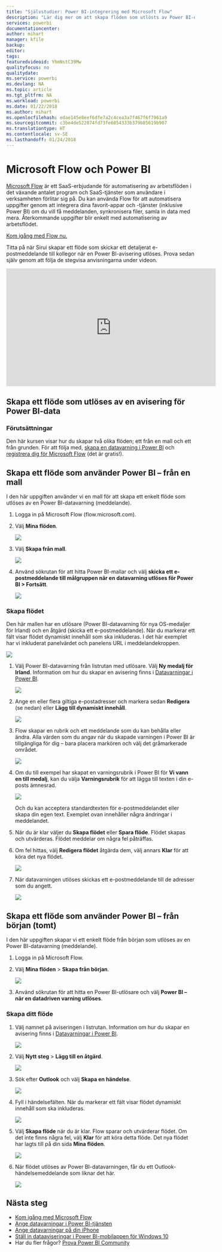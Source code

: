 ```yaml
---
title: "Självstudier: Power BI-integrering med Microsoft Flow"
description: "Lär dig mer om att skapa flöden som utlösts av Power BI-datavarningar."
services: powerbi
documentationcenter: 
author: mihart
manager: kfile
backup: 
editor: 
tags: 
featuredvideoid: YhmNstC39Mw
qualityfocus: no
qualitydate: 
ms.service: powerbi
ms.devlang: NA
ms.topic: article
ms.tgt_pltfrm: NA
ms.workload: powerbi
ms.date: 01/22/2018
ms.author: mihart
ms.openlocfilehash: edae145e8eef6dfe7a2c4cea3a7f467f6f7961a9
ms.sourcegitcommit: c3be4de522874fd73fe6854333b379b85619b907
ms.translationtype: HT
ms.contentlocale: sv-SE
ms.lasthandoff: 01/24/2018
---
```

# <a name="microsoft-flow-and-power-bi"></a>Microsoft Flow och Power BI

[Microsoft Flow](https://flow.microsoft.com/en-us/documentation/getting-started) är ett SaaS-erbjudande för automatisering av arbetsflöden i det växande antalet program och SaaS-tjänster som användare i verksamheten förlitar sig på. Du kan använda Flow för att automatisera uppgifter genom att integrera dina favorit-appar och -tjänster (inklusive Power BI) om du vill få meddelanden, synkronisera filer, samla in data med mera. Återkommande uppgifter blir enkelt med automatisering av arbetsflödet.

[Kom igång med Flow nu.](https://flow.microsoft.com/documentation/getting-started)

Titta på när Sirui skapar ett flöde som skickar ett detaljerat e-postmeddelande till kollegor när en Power BI-avisering utlöses. Prova sedan själv genom att följa de stegvisa anvisningarna under videon.

<iframe width="560" height="315" src="https://www.youtube.com/embed/YhmNstC39Mw" frameborder="0" allowfullscreen></iframe>

## <a name="create-a-flow-that-is-triggered-by-a-power-bi-data-alert"></a>Skapa ett flöde som utlöses av en avisering för Power BI-data

### <a name="prerequisites"></a>Förutsättningar
Den här kursen visar hur du skapar två olika flöden; ett från en mall och ett från grunden. För att följa med, [skapa en datavarning i Power BI](service-set-data-alerts.md) och [registrera dig för Microsoft Flow](https://flow.microsoft.com/en-us/#home-signup) (det är gratis!).

## <a name="create-a-flow-that-uses-power-bi---from-a-template"></a>Skapa ett flöde som använder Power BI – från en mall
I den här uppgiften använder vi en mall för att skapa ett enkelt flöde som utlöses av en Power BI-datavarning (meddelande).

1. Logga in på Microsoft Flow (flow.microsoft.com).
2. Välj **Mina flöden**.
   
   ![](media/service-flow-integration/power-bi-my-flows.png)
3. Välj **Skapa från mall**.
   
    ![](media/service-flow-integration/power-bi-template.png)
4. Använd sökrutan för att hitta Power BI-mallar och välj **skicka ett e-postmeddelande till målgruppen när en datavarning utlöses för Power BI > Fortsätt**.
   
    ![](media/service-flow-integration/power-bi-flow-alert.png)


### <a name="build-the-flow"></a>Skapa flödet
Den här mallen har en utlösare (Power BI-datavarning för nya OS-medaljer för Irland) och en åtgärd (skicka ett e-postmeddelande). När du markerar ett fält visar flödet dynamiskt innehåll som ska inkluderas.  I det här exemplet har vi inkluderat panelvärdet och panelens URL i meddelandekroppen.

![](media/service-flow-integration/power-bi-template1.png)

1. Välj Power BI-datavarning från listrutan med utlösare. Välj **Ny medalj för Irland**. Information om hur du skapar en avisering finns i [Datavarningar i Power BI](service-set-data-alerts.md).
   
   ![](media/service-flow-integration/power-bi-trigger-flow.png)
2. Ange en eller flera giltiga e-postadresser och markera sedan **Redigera** (se nedan) eller **Lägg till dynamiskt innehåll**. 
   
   ![](media/service-flow-integration/power-bi-flow-email.png)

3. Flow skapar en rubrik och ett meddelande som du kan behålla eller ändra. Alla värden som du angav när du skapade varningen i Power BI är tillgängliga för dig – bara placera markören och välj det gråmarkerade området. 

   ![](media/service-flow-integration/power-bi-flow-email-default.png)

1.  Om du till exempel har skapat en varningsrubrik i Power BI för **Vi vann en till medalj**, kan du välja **Varningsrubrik** för att lägga till texten i din e-posts ämnesrad.

    ![](media/service-flow-integration/power-bi-flow-message.png)

    Och du kan acceptera standardtexten för e-postmeddelandet eller skapa din egen text. Exemplet ovan innehåller några ändringar i meddelandet.

1. När du är klar väljer du **Skapa flödet** eller **Spara flöde**.  Flödet skapas och utvärderas.  Flödet meddelar om några fel påträffas.
2. Om fel hittas, välj **Redigera flödet** åtgärda dem, välj annars **Klar** för att köra det nya flödet.
   
   ![](media/service-flow-integration/power-bi-flow-running.png)
5. När datavarningen utlöses skickas ett e-postmeddelande till de adresser som du angett.  
   
   ![](media/service-flow-integration/power-bi-flow-email2.png)

## <a name="create-a-flow-that-uses-power-bi---from-scratch-blank"></a>Skapa ett flöde som använder Power BI – från början (tomt)
I den här uppgiften skapar vi ett enkelt flöde från början som utlöses av en Power BI-datavarning (meddelande).

1. Logga in på Microsoft Flow.
2. Välj **Mina flöden** > **Skapa från början**.
   
   ![](media/service-flow-integration/power-bi-my-flows.png)
3. Använd sökrutan för att hitta en Power BI-utlösare och välj **Power BI – när en datadriven varning utlöses**.

### <a name="build-your-flow"></a>Skapa ditt flöde
1. Välj namnet på aviseringen i listrutan.  Information om hur du skapar en avisering finns i [Datavarningar i Power BI](service-set-data-alerts.md).
   
    ![](media/service-flow-integration/power-bi-totalstores2.png)
2. Välj **Nytt steg** > **Lägg till en åtgärd**.
   
   ![](media/service-flow-integration/power-bi-new-step.png)
3. Sök efter **Outlook** och välj **Skapa en händelse**.
   
   ![](media/service-flow-integration/power-bi-create-event.png)
4. Fyll i händelsefälten. När du markerar ett fält visar flödet dynamiskt innehåll som ska inkluderas.
   
   ![](media/service-flow-integration/power-bi-flow-event.png)
5. Välj **Skapa flöde** när du är klar.  Flow sparar och utvärderar flödet. Om det inte finns några fel, välj **Klar** för att köra detta flöde.  Det nya flödet har lagts till på din sida **Mina flöden**.
   
   ![](media/service-flow-integration/power-bi-flow-running.png)
6. När flödet utlöses av Power BI-datavarningen, får du ett Outlook-händelsemeddelande som liknar det här.
   
    ![](media/service-flow-integration/power-bi-flow-notice.png)

## <a name="next-steps"></a>Nästa steg
* [Kom igång med Microsoft Flow](https://flow.microsoft.com/en-us/documentation/getting-started/)
* [Ange datavarningar i Power BI-tjänsten](service-set-data-alerts.md)
* [Ange datavarningar på din iPhone](mobile-set-data-alerts-in-the-mobile-apps.md)
* [Ställ in dataaviseringar i Power BI-mobilappen för Windows 10](mobile-set-data-alerts-in-the-mobile-apps.md)
* Har du fler frågor? [Prova Power BI Community](http://community.powerbi.com/)

